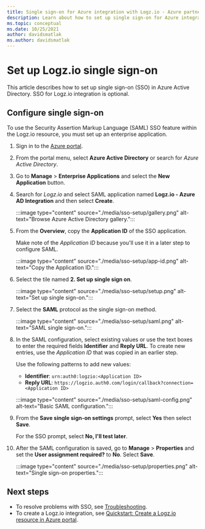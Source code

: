 ```yaml
---
title: Single sign-on for Azure integration with Logz.io - Azure partner solutions
description: Learn about how to set up single sign-on for Azure integration with Logz.io.
ms.topic: conceptual
ms.date: 10/25/2021
author: davidsmatlak
ms.author: davidsmatlak
---
```


# Set up Logz.io single sign-on

This article describes how to set up single sign-on (SSO) in Azure Active Directory. SSO for Logz.io integration is optional.

## Configure single sign-on

To use the Security Assertion Markup Language (SAML) SSO feature within the Logz.io resource, you must set up an enterprise application.

1. Sign in to the [Azure portal](https://portal.azure.com).
1. From the portal menu, select **Azure Active Directory** or search for _Azure Active Directory_.
1. Go to **Manage** > **Enterprise Applications** and select the **New Application** button.
1. Search for _Logz.io_ and select SAML application named **Logz.io - Azure AD Integration** and then select **Create**.

   :::image type="content" source="./media/sso-setup/gallery.png" alt-text="Browse Azure Active Directory gallery.":::

1. From the **Overview**, copy the **Application ID** of the SSO application.

   Make note of the _Application ID_ because you'll use it in a later step to configure SAML.

   :::image type="content" source="./media/sso-setup/app-id.png" alt-text="Copy the Application ID.":::

1. Select the tile named **2. Set up single sign on**.

   :::image type="content" source="./media/sso-setup/setup.png" alt-text="Set up single sign-on.":::

1. Select the **SAML** protocol as the single sign-on method.

   :::image type="content" source="./media/sso-setup/saml.png" alt-text="SAML single sign-on.":::

1. In the SAML configuration, select existing values or use the text boxes to enter the required fields **Identifier** and **Reply URL**. To create new entries, use the _Application ID_ that was copied in an earlier step.

   Use the following patterns to add new values:

   - **Identifier**: `urn:auth0:logzio:<Application ID>`
   - **Reply URL**: `https://logzio.auth0.com/login/callback?connection=<Application ID>`

   :::image type="content" source="./media/sso-setup/saml-config.png" alt-text="Basic SAML configuration.":::

1. From the **Save single sign-on settings** prompt, select **Yes** then select **Save**.

   For the SSO prompt, select **No, I'll test later**.

1. After the SAML configuration is saved, go to **Manage** > **Properties** and set the **User assignment required?** to **No**. Select **Save**.

   :::image type="content" source="./media/sso-setup/properties.png" alt-text="Single sign-on properties.":::

## Next steps

- To resolve problems with SSO, see [Troubleshooting](troubleshoot.md).
- To create a Logz.io integration, see [Quickstart: Create a Logz.io resource in Azure portal](create.md).

